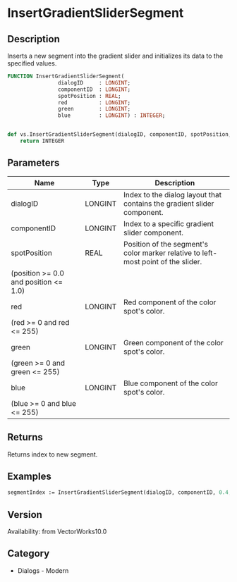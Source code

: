 # InsertGradientSliderSegment

## Description
Inserts a new segment into the gradient slider and initializes its data to the specified values.

```pascal
FUNCTION InsertGradientSliderSegment(
				dialogID     : LONGINT;
				componentID  : LONGINT;
				spotPosition : REAL;
				red          : LONGINT;
				green        : LONGINT;
				blue         : LONGINT) : INTEGER;
```

```python

def vs.InsertGradientSliderSegment(dialogID, componentID, spotPosition, red, green, blue):
    return INTEGER
```

## Parameters
|Name|Type|Description|
|---|---|---|
|dialogID|LONGINT|Index to the dialog layout that contains the gradient slider component.|
|componentID|LONGINT|Index to a specific gradient slider component.|
|spotPosition|REAL|Position of the segment's color marker relative to left-most point of the slider. 
(position &gt;= 0.0 and position &lt;= 1.0)|
|red|LONGINT|Red component of the color spot's color. 
(red &gt;= 0 and red &lt;= 255)|
|green|LONGINT|Green component of the color spot's color. 
(green &gt;= 0 and green &lt;= 255)|
|blue|LONGINT|Blue component of the color spot's color. 
(blue &gt;= 0 and blue &lt;= 255)|

## Returns
Returns index to new segment.

## Examples
```pascal
segmentIndex := InsertGradientSliderSegment(dialogID, componentID, 0.4, 255, 255, 255);
```

## Version
Availability: from VectorWorks10.0
## Category
* Dialogs - Modern

